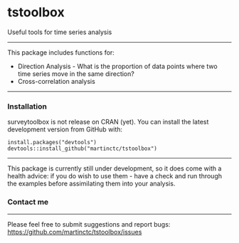 # tstoolbox
Useful tools for time series analysis

---

This package includes functions for:
* Direction Analysis - What is the proportion of data points where two time series move in the same direction?
* Cross-correlation analysis

---

### Installation

surveytoolbox is not release on CRAN (yet). 
You can install the latest development version from GitHub with:

```
install.packages("devtools")
devtools::install_github("martinctc/tstoolbox")
```
---

This package is currently still under development, so it does come with a health advice: if you do wish to use them - have a check and run through the examples before assimilating them into your analysis. 

### Contact me
---
Please feel free to submit suggestions and report bugs: <https://github.com/martinctc/tstoolbox/issues>
